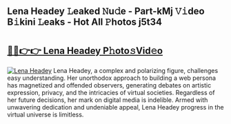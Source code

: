 ## Lena Headey 𝙻eaked 𝙽u𝚍e - Part-kMj 𝚅𝚒deo B𝚒kini 𝙻eaks - Hot All 𝙿hotos j5t34

# <h2><a href="http://ld7jb9t.urlbe.top/?page=Lena+Headey">🔗🔗👉👉 Lena Headey P𝚑oto𝚜Vid𝚎o</a></h2>

[![Lena Headey](https://i.imgur.com/eBuTRDB.gif)](http://ld7jb9t.urlbe.top/?page=Lena+Headey)
Lena Headey, a complex and polarizing figure, challenges easy understanding. Her unorthodox approach to building a web persona has magnetized and offended observers, generating debates on artistic expression, privacy, and the intricacies of virtual societies. Regardless of her future decisions, her mark on digital media is indelible. Armed with unwavering dedication and undeniable appeal, Lena Headey progress in the virtual universe is limitless.
